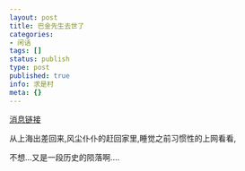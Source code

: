 ```yaml
---
layout: post
title: 巴金先生去世了
categories:
- 闲话
tags: []
status: publish
type: post
published: true
info: 求是村
meta: {}
---
```



[消息链接](http://news.sina.com.cn/c/2005-10-17/19538035363.shtml)

从上海出差回来,风尘仆仆的赶回家里,睡觉之前习惯性的上网看看,

不想...又是一段历史的陨落啊....
